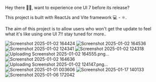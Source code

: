 Hey there 🙋‍♂️, want to experience one UI 7 before its release?

This project is built with ReactJs and Vite framework 💻 - ⚛️.

The aim of this project is to allow users who won't get the update to feel what it's like using one UI 7!! stay tuned for more..

![Screenshot 2025-01-02 164424](https://github.com/user-attachments/assets/c91bfb38-61d4-428d-bbb3-e565f574aa0a)
![Screenshot 2025-01-02 164536](https://github.com/user-attachments/assets/c29e699a-d0f6-48dc-8c0c-1cba848c4a37)
![Screenshot 2025-01-02 124341](https://github.com/user-attachments/assets/1810e083-81a7-473b-b45b-df410d2e1ab4)
![Screenshot 2025-01-02 124318](https://github.com/user-attachments/assets/ec5f5da6-6e34-44ba-a699-229047ace30d)![Uploading Screenshot 2025-01-02 164555.png…]()
![Screenshot 2025-01-02 164636](https://github.com/user-attachments/assets/5f34ad89-7826-427b-96eb-7ee926d8b71a)
![Uploading Screenshot 2025-01-02 124147.png…]()
![Screenshot 2025-01-01 003606](https://github.com/user-attachments/assets/50ac9d29-c273-44d4-8dec-cd44f07e3451)
![Screenshot 2025-01-17 140133](https://github.com/user-attachments/assets/b69af1b3-3c3a-4a15-96b3-b52702a8f52b)
![Screenshot 2025-01-06 172042](https://github.com/user-attachments/assets/0de7e8b0-debb-49e4-811b-36b7e35a937d)
